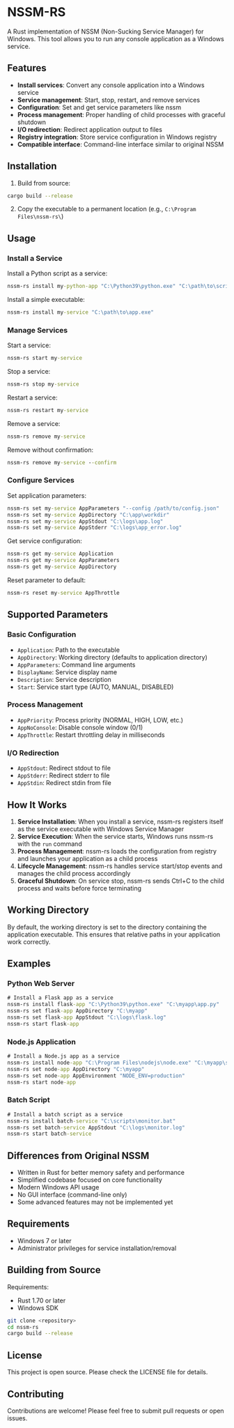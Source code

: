 # NSSM-RS

A Rust implementation of NSSM (Non-Sucking Service Manager) for Windows. This tool allows you to run any console application as a Windows service.

## Features

- **Install services**: Convert any console application into a Windows service
- **Service management**: Start, stop, restart, and remove services
- **Configuration**: Set and get service parameters like nssm
- **Process management**: Proper handling of child processes with graceful shutdown
- **I/O redirection**: Redirect application output to files
- **Registry integration**: Store service configuration in Windows registry
- **Compatible interface**: Command-line interface similar to original NSSM

## Installation

1. Build from source:
```bash
cargo build --release
```

2. Copy the executable to a permanent location (e.g., `C:\Program Files\nssm-rs\`)

## Usage

### Install a Service

Install a Python script as a service:
```cmd
nssm-rs install my-python-app "C:\Python39\python.exe" "C:\path\to\script.py" --arg1 value1
```

Install a simple executable:
```cmd
nssm-rs install my-service "C:\path\to\app.exe"
```

### Manage Services

Start a service:
```cmd
nssm-rs start my-service
```

Stop a service:
```cmd
nssm-rs stop my-service
```

Restart a service:
```cmd
nssm-rs restart my-service
```

Remove a service:
```cmd
nssm-rs remove my-service
```

Remove without confirmation:
```cmd
nssm-rs remove my-service --confirm
```

### Configure Services

Set application parameters:
```cmd
nssm-rs set my-service AppParameters "--config /path/to/config.json"
nssm-rs set my-service AppDirectory "C:\app\workdir"
nssm-rs set my-service AppStdout "C:\logs\app.log"
nssm-rs set my-service AppStderr "C:\logs\app_error.log"
```

Get service configuration:
```cmd
nssm-rs get my-service Application
nssm-rs get my-service AppParameters
nssm-rs get my-service AppDirectory
```

Reset parameter to default:
```cmd
nssm-rs reset my-service AppThrottle
```

## Supported Parameters

### Basic Configuration
- `Application`: Path to the executable
- `AppDirectory`: Working directory (defaults to application directory)
- `AppParameters`: Command line arguments
- `DisplayName`: Service display name
- `Description`: Service description
- `Start`: Service start type (AUTO, MANUAL, DISABLED)

### Process Management
- `AppPriority`: Process priority (NORMAL, HIGH, LOW, etc.)
- `AppNoConsole`: Disable console window (0/1)
- `AppThrottle`: Restart throttling delay in milliseconds

### I/O Redirection
- `AppStdout`: Redirect stdout to file
- `AppStderr`: Redirect stderr to file
- `AppStdin`: Redirect stdin from file

## How It Works

1. **Service Installation**: When you install a service, nssm-rs registers itself as the service executable with Windows Service Manager
2. **Service Execution**: When the service starts, Windows runs nssm-rs with the `run` command
3. **Process Management**: nssm-rs loads the configuration from registry and launches your application as a child process
4. **Lifecycle Management**: nssm-rs handles service start/stop events and manages the child process accordingly
5. **Graceful Shutdown**: On service stop, nssm-rs sends Ctrl+C to the child process and waits before force terminating

## Working Directory

By default, the working directory is set to the directory containing the application executable. This ensures that relative paths in your application work correctly.

## Examples

### Python Web Server
```cmd
# Install a Flask app as a service
nssm-rs install flask-app "C:\Python39\python.exe" "C:\myapp\app.py"
nssm-rs set flask-app AppDirectory "C:\myapp"
nssm-rs set flask-app AppStdout "C:\logs\flask.log"
nssm-rs start flask-app
```

### Node.js Application
```cmd
# Install a Node.js app as a service
nssm-rs install node-app "C:\Program Files\nodejs\node.exe" "C:\myapp\server.js"
nssm-rs set node-app AppDirectory "C:\myapp"
nssm-rs set node-app AppEnvironment "NODE_ENV=production"
nssm-rs start node-app
```

### Batch Script
```cmd
# Install a batch script as a service
nssm-rs install batch-service "C:\scripts\monitor.bat"
nssm-rs set batch-service AppStdout "C:\logs\monitor.log"
nssm-rs start batch-service
```

## Differences from Original NSSM

- Written in Rust for better memory safety and performance
- Simplified codebase focused on core functionality
- Modern Windows API usage
- No GUI interface (command-line only)
- Some advanced features may not be implemented yet

## Requirements

- Windows 7 or later
- Administrator privileges for service installation/removal

## Building from Source

Requirements:
- Rust 1.70 or later
- Windows SDK

```bash
git clone <repository>
cd nssm-rs
cargo build --release
```

## License

This project is open source. Please check the LICENSE file for details.

## Contributing

Contributions are welcome! Please feel free to submit pull requests or open issues.
